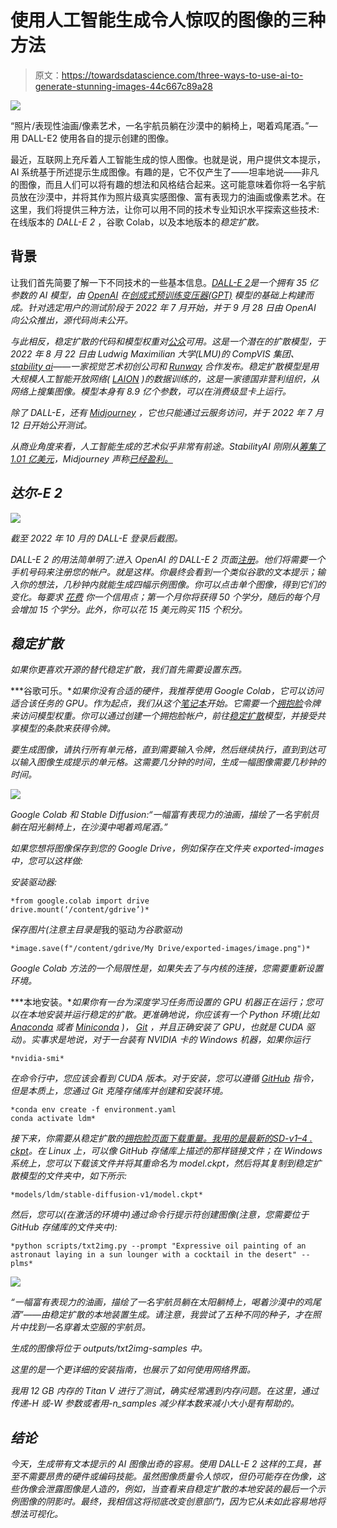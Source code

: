 # 使用人工智能生成令人惊叹的图像的三种方法

> 原文：<https://towardsdatascience.com/three-ways-to-use-ai-to-generate-stunning-images-44c667c89a28>

![](img/4e3c218f5cb543a55935ea30479a78d8.png)

“照片/表现性油画/像素艺术，一名宇航员躺在沙漠中的躺椅上，喝着鸡尾酒。”—用 DALL-E2 使用各自的提示创建的图像。

最近，互联网上充斥着人工智能生成的惊人图像。也就是说，用户提供文本提示，AI 系统基于所述提示生成图像。有趣的是，它不仅产生了——坦率地说——非凡的图像，而且人们可以将有趣的想法和风格结合起来。这可能意味着你将一名宇航员放在沙漠中，并将其作为照片级真实感图像、富有表现力的油画或像素艺术。在这里，我们将提供三种方法，让你可以用不同的技术专业知识水平探索这些技术:在线版本的 *DALL-E 2* ，谷歌 Colab，以及本地版本的*稳定扩散。*

## 背景

让我们首先简要了解一下不同技术的一些基本信息。[*DALL-E 2*](https://en.wikipedia.org/wiki/DALL-E)*是一个拥有 35 亿参数的 AI 模型，由 [OpenAI](https://openai.com) 在[创成式预训练变压器(GPT)](https://en.wikipedia.org/wiki/Generative_Pre-trained_Transformer) 模型的基础上构建而成。针对选定用户的测试阶段于 2022 年 7 月开始，并于 9 月 28 日由 OpenAI 向公众推出，源代码尚未公开。*

*与此相反，稳定扩散的代码和模型权重对[公众](https://github.com/CompVis/stable-diffusion)可用。这是一个潜在的扩散模型，于 2022 年 8 月 22 日由 Ludwig Maximilian 大学(LMU)的 CompVIS 集团、[stability ai](https://stability.ai)——一家视觉艺术初创公司和 [Runway](https://runwayml.com) 合作发布。稳定扩散模型是用大规模人工智能开放网络( [LAION](https://en.wikipedia.org/wiki/LAION) )的数据训练的，这是一家德国非营利组织，从网络上搜集图像。模型本身有 8.9 亿个参数，可以在消费级显卡上运行。*

*除了 DALL-E，还有 [Midjourney](https://www.midjourney.com/home/) ，它也只能通过云服务访问，并于 2022 年 7 月 12 日开始公开测试。*

*从商业角度来看，人工智能生成的艺术似乎非常有前途。StabilityAI 刚刚从[筹集了 1.01 亿美元](https://techcrunch.com/2022/10/17/stability-ai-the-startup-behind-stable-diffusion-raises-101m/?guccounter=1&guce_referrer=aHR0cHM6Ly93d3cuZ29vZ2xlLmNvbS8&guce_referrer_sig=AQAAAF-7nlldrhRUB5FtuJITew7PeyssTHYQit4FjI3wVX49ijDVkbsPjBInzZlrRq7P84d-Q7zT1WOy-PZIpRHspgdvv67qZn0oB7WH7_XaqKzaXZJiUzn0YYCTX5dCDgzwUuWn7Loye0n1BL9yFYF2bTyseLGB6VpapBXReDRu938e)，Midjourney 声称[已经盈利。](https://www.theregister.com/2022/08/01/david_holz_midjourney/)*

## *达尔-E 2*

*![](img/5208945870292df97f2339cf25dc0ff4.png)*

*截至 2022 年 10 月的 DALL-E 登录后截图。*

*DALL-E 2 的用法简单明了:进入 OpenAI 的 DALL-E 2 页面[注册](https://openai.com/dall-e-2/)。他们将需要一个手机号码来注册您的帐户。就是这样。你最终会看到一个类似谷歌的文本提示；输入你的想法，几秒钟内就能生成四幅示例图像。你可以点击单个图像，得到它们的变化。每要求 [*花费*](https://help.openai.com/en/articles/6399305-how-dall-e-credits-work) 你一个信用点；第一个月你将获得 50 个学分，随后的每个月会增加 15 个学分。此外，你可以花 15 美元购买 115 个积分。*

## *稳定扩散*

*如果你更喜欢开源的替代稳定扩散，我们首先需要设置东西。*

***谷歌可乐。**如果你没有合适的硬件，我推荐使用 Google Colab，它可以访问适合该任务的 GPU。作为起点，我们从这个[笔记本](https://colab.research.google.com/github/huggingface/notebooks/blob/main/diffusers/stable_diffusion.ipynb)开始。它需要一个[拥抱脸](https://huggingface.co/)令牌来访问模型权重。你可以通过创建一个拥抱脸帐户，前往[稳定扩散](https://huggingface.co/CompVis/stable-diffusion-v1-4)模型，并接受共享模型的条款来获得令牌。*

*要生成图像，请执行所有单元格，直到需要输入令牌，然后继续执行，直到到达可以输入图像生成提示的单元格。这需要几分钟的时间，生成一幅图像需要几秒钟的时间。*

*![](img/718295178b708941eedbe0f981c80ddc.png)*

*Google Colab 和 Stable Diffusion:“一幅富有表现力的油画，描绘了一名宇航员躺在阳光躺椅上，在沙漠中喝着鸡尾酒。”*

*如果您想将图像保存到您的 Google Drive，例如保存在文件夹 *exported-images* 中，您可以这样做:*

*安装驱动器:*

```
*from google.colab import drive
drive.mount(‘/content/gdrive’)*
```

*保存图片(注意主目录是*我的驱动*为谷歌驱动)*

```
*image.save(f"/content/gdrive/My Drive/exported-images/image.png")*
```

*Google Colab 方法的一个局限性是，如果失去了与内核的连接，您需要重新设置环境。*

***本地安装。**如果你有一台为深度学习任务而设置的 GPU 机器正在运行；您可以在本地安装并运行稳定的扩散。更准确地说，你应该有一个 Python 环境(比如 [Anaconda](https://anaconda.org/) 或者 [Miniconda](https://docs.conda.io/en/latest/miniconda.html) )， [Git](https://git-scm.com/) ，并且正确安装了 GPU，也就是 CUDA 驱动)。实事求是地说，对于一台装有 NVIDIA 卡的 Windows 机器，如果你运行*

```
*nvidia-smi*
```

*在命令行中，您应该会看到 CUDA 版本。对于安装，您可以遵循 [GitHub](https://github.com/CompVis/stable-diffusion) 指令，但是本质上，您通过 Git 克隆存储库并创建和安装环境。*

```
*conda env create -f environment.yaml
conda activate ldm*
```

*接下来，你需要从稳定扩散的[拥抱脸页面下载重量。我用的是最新的](https://huggingface.co/CompVis/stable-diffusion-v-1-4-original)[SD-v1–4 . ckpt](https://huggingface.co/CompVis/stable-diffusion-v-1-4-original/resolve/main/sd-v1-4.ckpt)。在 Linux 上，可以像 GitHub 存储库上描述的那样链接文件；在 Windows 系统上，您可以下载该文件并将其重命名为 model.ckpt，然后将其复制到稳定扩散模型的文件夹中，如下所示:*

```
*models/ldm/stable-diffusion-v1/model.ckpt*
```

*然后，您可以(在激活的环境中)通过命令行提示符创建图像(注意，您需要位于 GitHub 存储库的文件夹中):*

```
*python scripts/txt2img.py --prompt "Expressive oil painting of an astronaut laying in a sun lounger with a cocktail in the desert" --plms*
```

*![](img/8de39913e18aa0e1920721d68b77f157.png)*

*“一幅富有表现力的油画，描绘了一名宇航员躺在太阳躺椅上，喝着沙漠中的鸡尾酒”——由稳定扩散的本地装置生成。请注意，我尝试了五种不同的种子，才在照片中找到一名穿着太空服的宇航员。*

*生成的图像将位于 outputs/txt2img-samples 中。*

*这里的是一个更详细的安装指南，也展示了如何使用网络界面。*

*我用 12 GB 内存的 Titan V 进行了测试，确实经常遇到内存问题。在这里，通过传递-H 或-W 参数或者用-n_samples 减少样本数来减小大小是有帮助的。*

## *结论*

*今天，生成带有文本提示的 AI 图像出奇的容易。使用 DALL-E 2 这样的工具，甚至不需要昂贵的硬件或编码技能。虽然图像质量令人惊叹，但仍可能存在伪像，这些伪像会泄露图像是人造的，例如，当查看来自稳定扩散的本地安装的最后一个示例图像的阴影时。最终，我相信这将彻底改变创意部门，因为它从未如此容易地将想法可视化。*